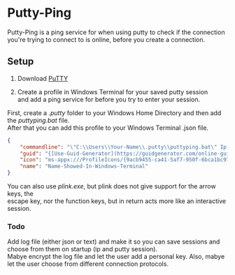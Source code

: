 # Putty-Ping

Putty-Ping is a ping service for when using putty to check if the connection you're trying to connect to is online, before you create a connection.

## Setup


1. Download [PuTTY](https://www.chiark.greenend.org.uk/~sgtatham/putty/latest.html)

2. Create a profile in Windows Terminal for your saved putty session <br />
and add a ping service for before you try to enter your session.

First, create a *.putty* folder to your Windows Home Directory and then add the *puttyping.bat* file. <br />
After that you can add this profile to your Windows Terminal .json file.

```json
{
    "commandline": "\"C:\\Users\\Your-Name\\.putty\\puttyping.bat\" Ip-Adress \"Your-Putty-Session\"",
    "guid": "{[Use-Guid-Generator](https://guidgenerator.com/online-guid-generator.aspx)}",
    "icon": "ms-appx:///ProfileIcons/{9acb9455-ca41-5af7-950f-6bca1bc9722f}.png",
    "name": "Name-Showed-In-Windows-Terminal"
}
```

You can also use *plink.exe*, but plink does not give support for the arrow keys, the <br />
escape key, nor the function keys, but in return acts more like an interactive session.

### Todo

Add log file (either json or text) and make it so you can save sessions and choose from them on startup (ip and putty session). <br />
Mabye encrypt the log file and let the user add a personal key. Also, mabye let the user choose from different connection protocols.
